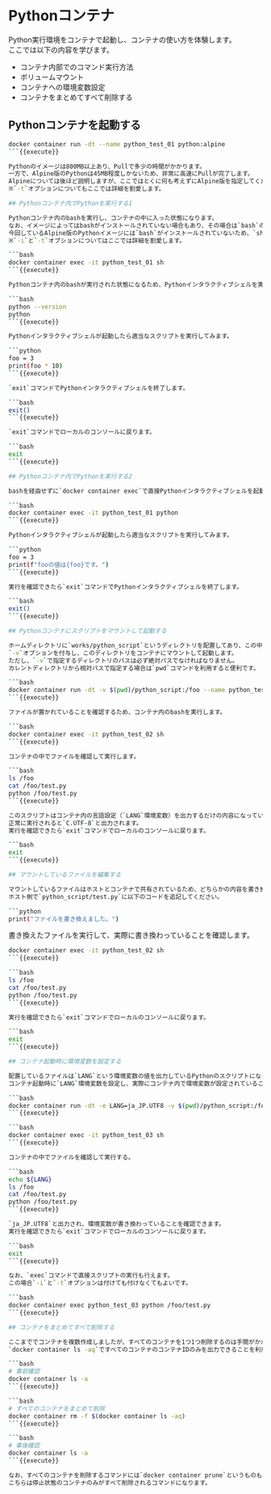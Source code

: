 # Pythonコンテナ

Python実行環境をコンテナで起動し、コンテナの使い方を体験します。  
ここでは以下の内容を学びます。

* コンテナ内部でのコマンド実行方法
* ボリュームマウント
* コンテナへの環境変数設定
* コンテナをまとめてすべて削除する

## Pythonコンテナを起動する

```bash
docker container run -dt --name python_test_01 python:alpine
```{{execute}}

Pythonのイメージは800MB以上あり、Pullで多少の時間がかかります。  
一方で、Alpine版のPythonは45MB程度しかないため、非常に高速にPullが完了します。  
Alpineについては後ほど説明しますが、ここではとくに何も考えずにAlpine版を指定してください。  
※`-t`オプションについてもここでは詳細を割愛します。

## Pythonコンテナ内でPythonを実行する1

Pythonコンテナ内のbashを実行し、コンテナの中に入った状態になります。  
なお、イメージによってはbashがインストールされていない場合もあり、その場合は`bash`の代わりに`sh`などを実行します。  
今回しているAlpine版のPythonイメージには`bash`がインストールされていないため、`sh`を実行します。
※`-i`と`-t`オプションについてはここでは詳細を割愛します。

```bash
docker container exec -it python_test_01 sh
```{{execute}}

Pythonコンテナ内のbashが実行された状態になるため、Pythonインタラクティブシェルを実行します。

```bash
python --version
python
```{{execute}}

Pythonインタラクティブシェルが起動したら適当なスクリプトを実行してみます。

```python
foo = 3
print(foo * 10)
```{{execute}}

`exit`コマンドでPythonインタラクティブシェルを終了します。

```bash
exit()
```{{execute}}

`exit`コマンドでローカルのコンソールに戻ります。

```bash
exit
```{{execute}}

## Pythonコンテナ内でPythonを実行する2

bashを経由せずに`docker container exec`で直接Pythonインタラクティブシェルを起動することもできます。

```bash
docker container exec -it python_test_01 python
```{{execute}}

Pythonインタラクティブシェルが起動したら適当なスクリプトを実行してみます。

```python
foo = 3
print(f"fooの値は{foo}です。")
```{{execute}}

実行を確認できたら`exit`コマンドでPythonインタラクティブシェルを終了します。

```bash
exit()
```{{execute}}

## Pythonコンテナにスクリプトをマウントして起動する

ホームディレクトリに`works/python_script`というディレクトリを配置してあり、この中にPythonのスクリプトファイルが入っています。  
`-v`オプションを付与し、このディレクトリをコンテナにマウントして起動します。  
ただし、`-v`で指定するディレクトリのパスは必ず絶対パスでなければなりません。  
カレントディレクトリから相対パスで指定する場合は`pwd`コマンドを利用すると便利です。

```bash
docker container run -dt -v $(pwd)/python_script:/foo --name python_test_02 python:alpine
```{{execute}}

ファイルが置かれていることを確認するため、コンテナ内のbashを実行します。

```bash
docker container exec -it python_test_02 sh
```{{execute}}

コンテナの中でファイルを確認して実行します。

```bash
ls /foo
cat /foo/test.py
python /foo/test.py
```{{execute}}

このスクリプトはコンテナ内の言語設定（`LANG`環境変数）を出力するだけの内容になっています。  
正常に実行されると`C.UTF-8`と出力されます。  
実行を確認できたら`exit`コマンドでローカルのコンソールに戻ります。

```bash
exit
```{{execute}}

## マウントしているファイルを編集する

マウントしているファイルはホストとコンテナで共有されているため、どちらかの内容を書き換えればもう一方の内容も書き換わることを確認します。  
ホスト側で`python_script/test.py`に以下のコードを追記してください。

```python
print("ファイルを書き換えました。")
```

書き換えたファイルを実行して、実際に書き換わっていることを確認します。

```bash
docker container exec -it python_test_02 sh
```{{execute}}

```bash
ls /foo
cat /foo/test.py
python /foo/test.py
```{{execute}}

実行を確認できたら`exit`コマンドでローカルのコンソールに戻ります。

```bash
exit
```{{execute}}

## コンテナ起動時に環境変数を設定する

配置しているファイルは`LANG`という環境変数の値を出力しているPythonのスクリプトになっています。  
コンテナ起動時に`LANG`環境変数を設定し、実際にコンテナ内で環境変数が設定されていることを確認します。

```bash
docker container run -dt -e LANG=ja_JP.UTF8 -v $(pwd)/python_script:/foo  --name python_test_03 python:alpine
```{{execute}}

```bash
docker container exec -it python_test_03 sh
```{{execute}}

コンテナの中でファイルを確認して実行する。

```bash
echo ${LANG}
ls /foo
cat /foo/test.py
python /foo/test.py
```{{execute}}

`ja_JP.UTF8`と出力され、環境変数が書き換わっていることを確認できます。  
実行を確認できたら`exit`コマンドでローカルのコンソールに戻ります。

```bash
exit
```{{execute}}

なお、`exec`コマンドで直接スクリプトの実行も行えます。  
この場合`-i`と`-t`オプションは付けても付けなくてもよいです。

```bash
docker container exec python_test_03 python /foo/test.py
```{{execute}}

## コンテナをまとめてすべて削除する

ここまででコンテナを複数作成しましたが、すべてのコンテナを1つ1つ削除するのは手間がかかるため、まとめて削除します。  
`docker container ls -aq`ですべてのコンテナのコンテナIDのみを出力できることを利用します。

```bash
# 事前確認
docker container ls -a
```{{execute}}

```bash
# すべてのコンテナをまとめて削除
docker container rm -f $(docker container ls -aq)
```{{execute}}

```bash
# 事後確認
docker container ls -a
```{{execute}}

なお、すべてのコンテナを削除するコマンドには`docker container prune`というものもありますが、
こちらは停止状態のコンテナのみがすべて削除されるコマンドになります。
